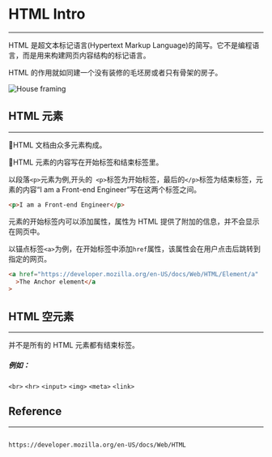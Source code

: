 # HTML Intro

---

HTML 是超文本标记语言(Hypertext Markup Language)的简写。它不是编程语言，而是用来构建网页内容结构的标记语言。

HTML 的作用就如同建一个没有装修的毛坯房或者只有骨架的房子。

<img src="https://cdn.pixabay.com/photo/2018/05/03/10/18/housebuilding-3370969_1280.jpg" alt="House framing">

## HTML 元素

---

📎HTML 文档由众多元素构成。

📎HTML 元素的内容写在开始标签和结束标签里。

以段落`<p>`元素为例,开头的` <p>`标签为开始标签，最后的`</p>`标签为结束标签，元素的内容“I am a Front-end Engineer”写在这两个标签之间。

```html
<p>I am a Front-end Engineer</p>
```

元素的开始标签内可以添加属性，属性为 HTML 提供了附加的信息，并不会显示在网页中。

以锚点标签`<a>`为例，在开始标签中添加`href`属性，该属性会在用户点击后跳转到指定的网页。

```html
<a href="https://developer.mozilla.org/en-US/docs/Web/HTML/Element/a"
  >The Anchor element</a
>
```

## HTML 空元素

---

并不是所有的 HTML 元素都有结束标签。

##### 例如：

`<br>`
`<hr>`
`<input>`
`<img>`
`<meta>`
`<link>`

## Reference

---

```

https://developer.mozilla.org/en-US/docs/Web/HTML

```
